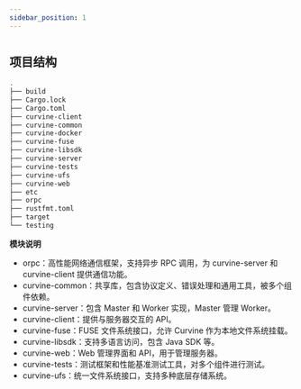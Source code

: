```yaml
---
sidebar_position: 1
---
```

# 

## 项目结构
```bash
.
├── build
├── Cargo.lock
├── Cargo.toml
├── curvine-client
├── curvine-common
├── curvine-docker
├── curvine-fuse
├── curvine-libsdk
├── curvine-server
├── curvine-tests
├── curvine-ufs
├── curvine-web
├── etc
├── orpc
├── rustfmt.toml
├── target
└── testing
```

**模块说明**
- orpc：高性能网络通信框架，支持异步 RPC 调用，为 curvine-server 和 curvine-client 提供通信功能。
- curvine-common：共享库，包含协议定义、错误处理和通用工具，被多个组件依赖。
- curvine-server：包含 Master 和 Worker 实现，Master 管理 Worker。
- curvine-client：提供与服务器交互的 API。
- curvine-fuse：FUSE 文件系统接口，允许 Curvine 作为本地文件系统挂载。
- curvine-libsdk：支持多语言访问，包含 Java SDK 等。
- curvine-web：Web 管理界面和 API，用于管理服务器。
- curvine-tests：测试框架和性能基准测试工具，对多个组件进行测试。
- curvine-ufs：统一文件系统接口，支持多种底层存储系统。





